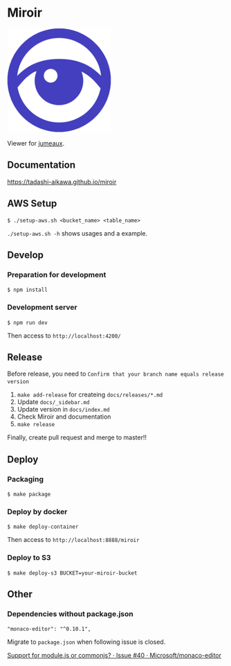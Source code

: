 Miroir
======

<img src="./src/assets/miroir.png" width="240" height="240">

Viewer for [jumeaux](https://github.com/tadashi-aikawa/jumeaux).


Documentation
-------------

https://tadashi-aikawa.github.io/miroir


AWS Setup
---------

```
$ ./setup-aws.sh <bucket_name> <table_name>
```

`./setup-aws.sh -h` shows usages and a example.


Develop
-------

### Preparation for development

```
$ npm install
```

### Development server

```
$ npm run dev
```

Then access to `http://localhost:4200/`


Release
-------

Before release, you need to `Confirm that your branch name equals release version`

1. `make add-release` for createing `docs/releases/*.md`
2. Update `docs/_sidebar.md`
3. Update version in `docs/index.md`
4. Check Miroir and documentation
5. `make release`

Finally, create pull request and merge to master!!


Deploy
------

### Packaging

```
$ make package
```

### Deploy by docker

```
$ make deploy-container
```

Then access to `http://localhost:8888/miroir`


### Deploy to S3

```
$ make deploy-s3 BUCKET=your-miroir-bucket
```


Other
-----

### Dependencies without package.json

```
"monaco-editor": "^0.10.1",
```

Migrate to `package.json` when following issue is closed.

[Support for module\.js or commonjs? · Issue \#40 · Microsoft/monaco\-editor](https://github.com/Microsoft/monaco-editor/issues/40)
